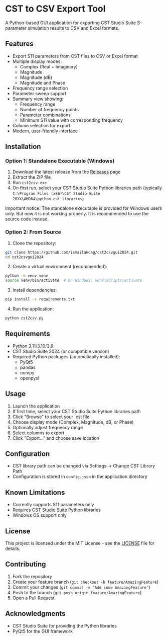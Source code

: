 # CST to CSV Export Tool

A Python-based GUI application for exporting CST Studio Suite S-parameter simulation results to CSV and Excel formats.

## Features

- Export S11 parameters from CST files to CSV or Excel format
- Multiple display modes:
  - Complex (Real + Imaginary)
  - Magnitude
  - Magnitude (dB)
  - Magnitude and Phase
- Frequency range selection
- Parameter sweep support
- Summary view showing:
  - Frequency range
  - Number of frequency points
  - Parameter combinations
  - Minimum S11 value with corresponding frequency
- Column selection for export
- Modern, user-friendly interface

## Installation

### Option 1: Standalone Executable (Windows)

1. Download the latest release from the [Releases](../../releases) page
2. Extract the ZIP file
3. Run `cst2csv.exe`
4. On first run, select your CST Studio Suite Python libraries path (typically `C:\Program Files (x86)\CST Studio Suite 20XX\AMD64\python_cst_libraries`)

Important notice: The standalone executable is provided for Windows users only. But now it is not working properly. It is recommended to use the source code instead.

### Option 2: From Source

1. Clone the repository:
```bash
git clone https://github.com/ismailakdag/cst2csvgui2024.git
cd cst2csvgui2024
```

2. Create a virtual environment (recommended):
```bash
python -m venv venv
source venv/bin/activate  # On Windows: venv\Scripts\activate
```

3. Install dependencies:
```bash
pip install -r requirements.txt
```

4. Run the application:
```bash
python cst2csv.py
```

## Requirements

- Python 3.11/3.10/3.9
- CST Studio Suite 2024 (or compatible version)
- Required Python packages (automatically installed):
  - PyQt5
  - pandas
  - numpy
  - openpyxl

## Usage

1. Launch the application
2. If first time, select your CST Studio Suite Python libraries path
3. Click "Browse" to select your .cst file
4. Choose display mode (Complex, Magnitude, dB, or Phase)
5. Optionally adjust frequency range
6. Select columns to export
7. Click "Export..." and choose save location

## Configuration

- CST library path can be changed via Settings → Change CST Library Path
- Configuration is stored in `config.json` in the application directory

## Known Limitations

- Currently supports S11 parameters only
- Requires CST Studio Suite Python libraries
- Windows OS support only

## License

This project is licensed under the MIT License - see the [LICENSE](LICENSE) file for details.

## Contributing

1. Fork the repository
2. Create your feature branch (`git checkout -b feature/AmazingFeature`)
3. Commit your changes (`git commit -m 'Add some AmazingFeature'`)
4. Push to the branch (`git push origin feature/AmazingFeature`)
5. Open a Pull Request

## Acknowledgments

- CST Studio Suite for providing the Python libraries
- PyQt5 for the GUI framework